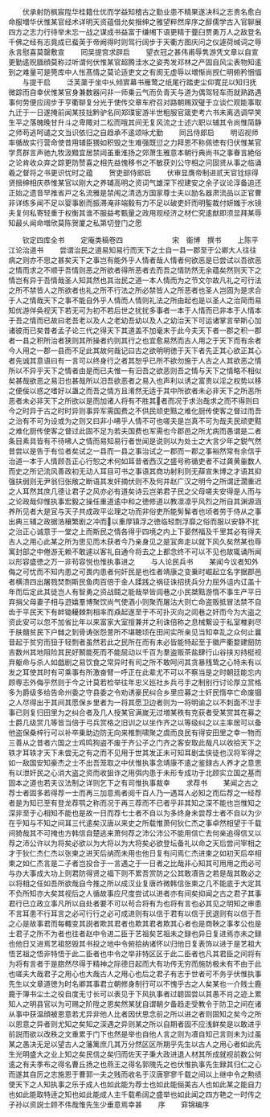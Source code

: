 <!-- { "loadSidebar": true } -->
　　伏承射防枫宸陞华桂籍仕优而学益知稽古之勤业患不精果遂决科之志贵名愈白命服増华伏惟某官经术详明天资蕴借允矣搢绅之雅望粹然庠序之醇儒学古入官聊展四方之志力行待举未忘一战之谋成书益富于缣缃下语更精于虀臼贾勇万人之敌登名千佛之经有志竟成已蜚英于帝阙得时则驾行阔步于天衢方图庆问之仪遽荷缄词之辱永言慰喜莫罄敷宣
　　囘吴提宫求辟启
　　望衣冠之甚伟甫辱隽游凭文章以自宣更勤逺贶腼顔莫称过听谓何伏惟某官超腾洼水之姿秀发邓林之产固自风尘表物知逺到之难量可是筦库中人怅髙情之莫论适吏文之有阂无虚辱以増惭尚觊仁明俯矜悃愊
　　与提干启
　　泛芙蕖于坐中乆倾賔幕书雁鹜之纸尾行踏吏尘仰寛芘以知归抚微踪而自幸伏惟某官身兼数器问非一师乗云气而负青天与道为偶驾轻车而就熟路遇事何劳便应阔步于亨衢聊复分光于使传交章车府召对路朝赐双璧于立谈伫观能事取九迁于一日遂掩前闻某技拙黔驴名同郑璞宦游半世粗服官箴吏考六书未离选调早笑生平之落魄晚甘升斗之卑陬对二松而哦其间无复风流之士述六职以辅其令尚惟简静之师苟逃呵谴之文当识依归之自趋承不逺颂咏尤勤
　　囘吕侍郎启
　　明诏视师率循故实行营命使昔用辅臣猥如积毁之生难强既愆之力拜恩不称佩徳有归伏惟某官学贯群言声驰九牧汲黯宜居禁闼虽重淮扬之郊萧生雅意本朝行典尚书之事眷言絶俗之论肯收众弃之踪更防赞喜之相先益愧移书之不敏获刘公守相之问固贤从事之临诵羲之督将之书更识忧时之蕴
　　贺吏部侍郎启
　　伏审显膺帝制进贰天官铨综得贤搢绅相庆恭惟某官以刚大之养辅高明之资词气雄深下视建安之余子议论淳备追还正始之遗音早推省戸之名流雅是禁闱之清选方国家尊士夫以励名器肃流品以正官曹非详练多闻不足以婴事剧而振滞淹非端毅有力不足以破吏奸而明鍳裁付妍媸于水镜夫复何私寄轻重于权衡其谁不服益考甄量之政用观经济之材伫究逺猷即须显拜某辱知最乆闻命増欣莫陈贺厦之私第切登门之愿








　　钦定四库全书
　　定庵类稿卷四　　　　　　　宋　衞博　撰书
　　上陈平江论治道书
　　尝谓治民之道易知易行而天下之士自一县一郡至于公卿大人往往病之则亦不思之甚矣天下之事岂有能外乎人情者哉人情者何欲恶是已尝试以吾欲恶之情而求之不顺乎吾情则恶之所欲者得所恶者去而吾之情防然无余蕴矣然则天下之情岂有异于吾情哉圣人知其然也其治民之道一本人情而为之节文尔故凡礼之可行法之所不禁皆人之所欲者也礼之所不行法之所必禁皆人之所恶者也圣人岂固为是求合于人之情哉天下之事不能自外乎人情而人情则礼法之所由起也是以圣人之治简而易知优游伴奂视天下若无可为初不若后世之扰扰多事者一本于人情而已非本于人情本于吾之情而已故曰老吾老以及人之老幼吾幼以及人之幼治天下可运诸掌言举斯心加诸彼而已矣昔者孟子论三代之得天下其道盖不加毫末于此今夫天下者一郡之积一郡者一县之积所治者狭则其所操者约则其行之也宜愈易然而古人用之于天下而有余者今人用之一郡一县而不足此其故何哉记曰古之欲明明徳于天下者先正其心欲正其心者先诚其意语曰有一言可以终身行之者其恕乎已所不欲勿施于人古之人其欲恶之情所以不异乎天下之情者由是而已夫惟一有汨吾之欲恶则吾之情与天下之情略不相似矣甚哉欲恶之易汨也甚哉所以汨吾欲恶者之易入也声利以诱之富贵以淫之权势以移之便佞以惑之嗜好以蛊之而吾之情方且淆然无适于其中所欲者未必非天下之所恶所恶者未必非天下之所欲以是而加诸人将有不胜其者而况于求治哉求之而不得则曰今之时异于古之时时异则事异军需国费之不供民顽吏黠之难化厨传使客之督过而吾之治有不可为设或为之则又曰非小咈乎人情不可也嗟夫是岂真不可为哉夫民顽吏黠之难化厨传使客之督过此固不足为若夫国费也军需也今郡邑之所尤病而愚谓是二者条目素具皆有不待咈人之情而易知易行者世闻是说则以为处士之大言少年之鋭气然昔尝以是告于有位者矣试之一县而一县之事治试之一郡而一郡之事裕然常有余信乎治道一本于人情顾吾正心行恕之术何如耳昔者西汉之盛号称循吏者不过龚黄軰数人而史之所记流风善政初无动人耳目可书之事语其商功射利则无薛宣朱博之才语其抑强扶弱则无尹翁归张敞之断语其发奸摘伏则不及何并赵广汉之明今之所谓迂濶重迟之人耳然其庶几德让君子之风亦必有道矣诗云岂弟君子民之父母嗟夫安得是人而与之论政哉仰惟执事宏毅之操任重道逺中和之徳修道以教凛凛乎风烈之所自其渊源涵养所见者大是冝与天子共成政平讼理之功而非俗吏所能髣髴者也顷者劳于侍从之事出典三辅之政据浩穰繁剧之冲而以重厚镇浮之徳临轻剽浮靡之俗而服以安静不扰之治正心诚意于一堂之上而斯民之情各得乎四境之内上下晏然福及千里其必有得夫古人之用心此某之所为思见而木获者今乃亲身见之是冝奔走以就下风久矣然某也辱寓封部之中倦游无赖不敢遽以客礼自通今将去之上都念终不可以不见也故辄诵所闻以形容盛徳之万一非茍容悦也惟执事进之
　　与人论民兵书
　　某闻今议者知外侮之可忧而不知内患之可畏内患者何奸民是也徃者靖康之变乗时崛起立名字据郡邑者横溃四出屠戮焚剽斯民鱼肉百倍于金人蹂践之祸征诛招抚兵分力屈外诅内讧盖十年而后定此其徒岂人有智勇之资战鬪之能哉举皆闾巷之小民桀黠游惰不事生产平日弃捐父母妻子相与逰嬉羣博聚饮尚气使酒小则聚而屠沽大则亡命盗贩抵冒法禁不自齿于平民天下有衅锄耰棘荆相率而猋起遂至于不可扑灭向之闾巷之奸而今为大盗之资此安可以忽不加省比年以来富家大室擅兼并之利诛倍称之息械繋设于私室椎剥尽于肤髓贫民下户雠之到骨诪张怨詈所不堪聴顷在田间实所亲见当知幸乱之众何止曩昔起于贫穷而狃于轻剽者虽然若此之民所在而有未必皆能特起至于徽严衢婺建劒防吉数州其地阻险其民好鬭能死而不能屈动以千百为羣盗贩茶盐肆行山谷挟刃持梃视弃躯命与杀人如戯剧之易饮食之常异时有司之所不敢呵问其贪暴残鸷之心特未有以发之耳使其时有可乘事有所激奋臂一呼正在此辈尤不可以不察当是之时朝廷能忘内顾専志外侮乎然则于今之计莫若检举往年忠义廵社乡兵弓手之制别行讨论厚立赏格多为爵级多给告命州委之守县委之令劝诱豪民纠合乡里应募之士奸民惰卒亡命废锢之人尽得出于其间其愿保乡里者为一将其愿卫边者则为一将明谕之以不刺面不湼手事已则复归田里为之纠合者及几人授某官满嵗无过増某秩有克获者受某赏其在募之士爵几级赏几等皆当倍于弓兵赏格之旧训之以坐作齐之以等级纠之以主率居可以备他盗保桑梓行可以补卒乗助边防无向来椎剽啸聚之虞而良民有得安田里之幸一物而三善从之昔者六国之士鸡鸣狗盗不废于齐公子之门齐之客安取此哉凡以收拾天下之轶才耳轶才天下未尝无之有之而不见用于世其发正未可知耳剧孟侠徒也汉将军得之如一敌国安知豪杰之士不出吾笼取之中伏惟执事念靖康不逺之鉴録古人养才之意思有以泄奸民之心消大盗之资而收狙诈之用弭内患于未形专成功于北顾实立国之基而固本之道也若夫议法制之详则乞下之有司惟执事裁幸
　　求荐书
　　某闻之古之荐士者固多若得荐一士而再三加意焉者阅千百人乃一遇耳人必知之而后荐之一经荐者是为知已至有登龙荐鹗之称而况于再三荐而不已者乎非其知之深不能也岂惟知之深非至于心相知不能也是故一日而荐七士者不自以为多终身未尝荐士者不自以为少在乎知与不知之间耳三代逺矣汉唐以来史之所载惟萧何狄仁杰之事卓然相望于千载间猗哉其不可掩也方韩信自楚逃来萧何荐之沛公沛公不能用信亡去何亲追得信又以荐之沛公许以为将矣必欲以为大将以为大将矣必欲登坛备礼以命之天后尝问宰相之才于狄仁杰仁杰以张柬之进天后纳而未用也他日复有问焉仁杰进柬之如初天后卒相柬之如仁杰言是二子者岂投合于一言遇之于一日者之比哉非心知其可用用之而必可与办大事成大功上则君防得贤之福下则不累吾赏防之公其敢凟告之若是哉其敢必之以将相之任如吾所欲哉自今推之所以成汉业复唐祚微韩信张柬之几不能底于大定其不负所知亦大矣其视后之人循故事应尺度尝试以进者亦有间矣抑闻之古之君子其事君行已立政立事凡所以自处者要不可以茍合将有为也将有言也必其见之明知之审患不言耳患不行耳言之必可行行之必可成进则有以信于君有以信于民退则有以信于吾之心是故事君而每輙变其説者欺其君者也欺其君者欺其心者也是商鞅之事孝公也是士君子之所不为者也往者赵中令进二臣于艺祖矣艺祖未之録也异日复进焉亦未之録也他日又进焉艺祖怒毁其书投之地中令俯拾纳诸怀以归他日复表饰以进于是艺祖大悟艺祖之悟非特悟于此二臣者也中令之举非特区区于此二臣者也凡其君臣之间将有为将有言者于是脗然尽得于精神之际德日起而大有功传无穷而施防极未有不由于此也嗟夫大哉君子之用心也大哉古人之用心也后之君子有志于世者可不务乎伏惟执事先生以文章道徳为时名卿其事君立朝修身制行可以不愧乎古之人矣某也一介贱士鹿鹿于簿书尘土之役自度无寸长可以表见于下风执事者过聼固尝以其愚不肖之迹上累知人之明县官以为可赐之阶陞之恩矣然某犹自谓朝夕备趋走受教令于防卫之间在诸从事中获温顔被恩意若尤异非他人比者因伏思念前之所以进之者则固知之矣今之所以恩意之异者则尤知之矣知之深遇之异则某之所以自期者固不应浅鲜矣是以敢进乎前説而欲以改秩之文重累于门下也然是举也自他人言之则为凟自知己言则未为过虽某之愚决无足以望古人之藩篱庶几其万分然区区所期乎先生以古人之用心者如此先生光明盛大之业上知之矣民信之矣归而佐天子秉大政进退人材其所成就视前数公何逺之有夫季布之得名曹丘扬之也燕王之得名郭隗先之也伏惟执事先生録其归仁之心而遂其自厉之志施恩于曹郭一夫之贱而收名于汉唐寥寥千载之间以上继中令之勲绩使天下之人知执事之乐于成人也如此能为荐士也如此能俪美古人也如此某之能自力也如此能取特逹之知也如此能成人主千载希阔之盛举也如此闻之四方艳之一时传之子孙以资説士顾不伟哉惟先生少垂意焉幸甚
　　序
　　穽锦编序
